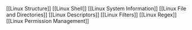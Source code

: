 [[Linux Structure]]
[[Linux Shell]]
[[Linux System Information]]
[[Linux File and Directories]]
[[Linux Descriptors]]
[[Linux Filters]]
[[Linux Regex]]
[[Linux Permission Management]]
